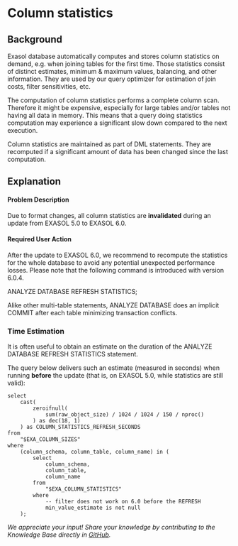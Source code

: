# Column statistics 
## Background

Exasol database automatically computes and stores column statistics on demand, e.g. when joining tables for the first time. Those statistics consist of distinct estimates, minimum & maximum values, balancing, and other information. They are used by our query optimizer for estimation of join costs, filter sensitivities, etc.

The computation of column statistics performs a complete column scan. Therefore it might be expensive, especially for large tables and/or tables not having all data in memory. This means that a query doing statistics computation may experience a significant slow down compared to the next execution.

Column statistics are maintained as part of DML statements. They are recomputed if a significant amount of data has been changed since the last computation. 

## Explanation

#### Problem Description

Due to format changes, all column statistics are **invalidated** during an update from EXASOL 5.0 to EXASOL 6.0.

#### Required User Action

After the update to EXASOL 6.0, we recommend to recompute the statistics for the whole database to avoid any potential unexpected performance losses. Please note that the following command is introduced with version 6.0.4.

ANALYZE DATABASE REFRESH STATISTICS;

Alike other multi-table statements, ANALYZE DATABASE does an implicit COMMIT after each table minimizing transaction conflicts.

### Time Estimation

It is often useful to obtain an estimate on the duration of the ANALYZE DATABASE REFRESH STATISTICS statement.

The query below delivers such an estimate (measured in seconds) when running **before** the update (that is, on EXASOL 5.0, while statistics are still valid):


```"code
select
    cast(
        zeroifnull(
            sum(raw_object_size) / 1024 / 1024 / 150 / nproc()
        ) as dec(18, 1)
    ) as COLUMN_STATISTICS_REFRESH_SECONDS
from
    "$EXA_COLUMN_SIZES"
where
    (column_schema, column_table, column_name) in (
        select
            column_schema,
            column_table,
            column_name
        from
            "$EXA_COLUMN_STATISTICS"
        where
            -- filter does not work on 6.0 before the REFRESH
            min_value_estimate is not null  
    ); 
```

*We appreciate your input! Share your knowledge by contributing to the Knowledge Base directly in [GitHub](https://github.com/exasol/public-knowledgebase).* 
